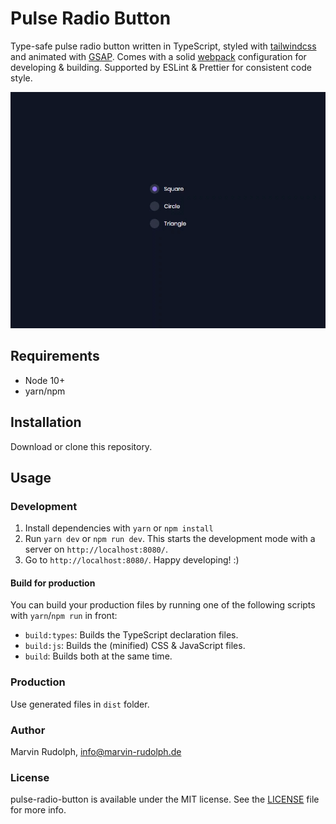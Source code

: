 # Pulse Radio Button
Type-safe pulse radio button written in TypeScript, styled with [tailwindcss](https://tailwindcss.com/) and animated with [GSAP](https://greensock.com/gsap/).
Comes with a solid [webpack](https://webpack.js.org/) configuration for developing & building. Supported by ESLint & Prettier for consistent code style.

![Pulse Radio Button](https://raw.githubusercontent.com/MarvinRudolph/pulse-radio-button/master/screenshots/pulse-radio-button.gif)

## Requirements
* Node 10+
* yarn/npm

## Installation
Download or clone this repository.

## Usage
### Development
1. Install dependencies with `yarn` or `npm install`
2. Run `yarn dev` or `npm run dev`. This starts the development mode with a server on `http://localhost:8080/`.
3. Go to `http://localhost:8080/`. Happy developing! :)

#### Build for production
You can build your production files by running one of the following scripts with `yarn`/`npm run` in front:
* `build:types`: Builds the TypeScript declaration files.
* `build:js`: Builds the (minified) CSS & JavaScript files.
* `build`: Builds both at the same time.

### Production
Use generated files in `dist` folder.

### Author
Marvin Rudolph, [info@marvin-rudolph.de](mailto:info@marvin-rudolph.de)

### License
pulse-radio-button is available under the MIT license. See the [LICENSE](https://github.com/MarvinRudolph/pulse-radio-button/blob/master/LICENSE) file for more info.
